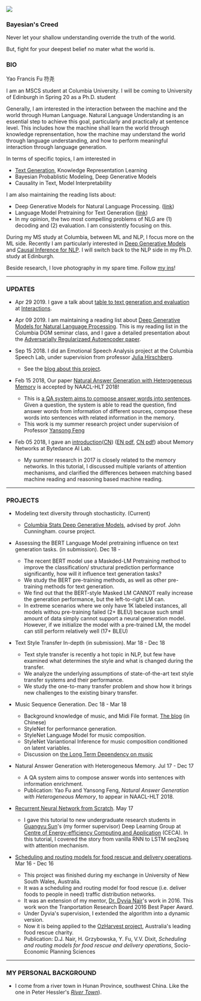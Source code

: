 
![](https://github.com/Francix/images/ESB.jpg)

### Bayesian's Creed

Never let your shallow understanding override the truth of the world.

But, fight for your deepest belief no mater what the world is. 

### BIO

Yao Francis Fu 符尧 

I am an MSCS student at Columbia University. I will be coming to University of Edinburgh in Spring 20 as a Ph.D. student

Generally, I am interested in the interaction between the machine and the world through Human Language. 
Natural Language Understanding is an essential step to achieve this goal, particularly and practically at sentence level. 
This includes how the machine shall learn the world through knowledge reprensentation, how the machine may understand the world through language understanding, and how to perform meaningful interaction through language generation. 

In terms of specific topics, I am interested in 
* [Text Generation](https://francix.github.io/blog/yaofu_NLG.pdf), Knowledge Representation Learning
* Bayesian Probablistic Modeling, Deep Generative Models
* Causality in Text, Model Interpretability 

I am also maintaining the reading lists about:
* Deep Generative Models for Natural Language Processing. ([link](https://github.com/Francix/Deep-Generative-Models-for-Natural-Language-Processing))
* Language Model Pretraining for Text Generation ([link](https://github.com/Francix/Language-Model-Pretraining-for-Text-Generation))
* In my opinion, the two most compelling problems of NLG are (1) decoding and (2) evaluation. I am consistently focusing on this. 

During my MS study at Columbia, between ML and NLP, I focus more on the ML side. Recently I am particularly interested in [Deep Generative Models](http://stat.columbia.edu/~cunningham/teaching/GR8201/) and [Causal Inference for NLP](https://arxiv.org/abs/1802.02163). I will switch back to the NLP side in my Ph.D. study at Edinburgh. 

Beside research, I love photography in my spare time. Follow [my ins](https://www.instagram.com/franx_yao/)! 

-----

### UPDATES

* Apr 29 2019. I gave a talk about [table to text generation and evaluation](https://francix.github.io/blog/on_text_generation_evaluation) at [Interactions](https://www.interactions.com/). 

* Apr 09 2019. I am maintaining a reading list about [Deep Generative Models for Natural Language Processing](https://github.com/Francix/Deep-Generative-Models-for-Natural-Language-Processing). This is my reading list in the Columbia DGM seminar class, and I gave a detailed presentation about the [Adversarially Regularizaed Autoencoder paper](https://francix.github.io/blog/annotated_arae.pdf). 

* Sep 15 2018. I did an Emotional Speech Analysis project at the Columbia Speech Lab, under supervision from professor [Julia Hirschberg](http://www.cs.columbia.edu/~julia/). 

  * See the [blog about this project](https://Francix.github.io/blog/Attempts-on-the-Emotional-Speech-Generation).

* Feb 15 2018, Our paper [Natural Answer Generation with Heterogeneous Memory](https://francix.github.io/NaturalAnswerGeneration.pdf) is accepted by NAACL-HLT 2018!  

  * This is [a QA system aims to compose answer words into sentences](https://francix.github.io/NaturalAnswer.html). Given a question, the system is able to read the question, find answer words from information of different sources, compose these words into sentences with related information in the memory.
  * This work is my summer research project under supervision of Professor [Yansong Feng](https://sites.google.com/site/ysfeng/home)

* Feb 05 2018, I gave an [introduction](https://francix.github.io/MemNN-Fuyao-EN.html)([CN](https://francix.github.io/MemNN-Fuyao-CN.html)) ([EN pdf](https://francix.github.io/MemNN-Fuyao-EN.pdf), [CN pdf](https://francix.github.io/MemNN-Fuyao-CN.pdf)) about Memory Networks at Bytedance AI Lab. 

  - My summer research in 2017 is closely related to the memory networks. In this tutorial, I discussed multiple variants of attention mechanisms, and clarified the differences between matching based machine reading and reasoning based machine reading. 

-----

### PROJECTS
* Modeling text diversity through stochasticity. (Current)

  * [Columbia Stats Deep Generative Models](http://stat.columbia.edu/~cunningham/teaching/GR8201/), advised by prof. John Cunningham. course project. 

* Assessing the BERT Language Model pretraining influence on text generation tasks. (in submission). Dec 18 - 

  * The recent BERT model use a Maskded-LM Pretraining method to improve the classification/ structural prediction performance significantly, how will it influence text generation tasks? 
  * We study the BERT pre-training methods, as well as other pre-training methods for text generation. 
  * We find out that the BERT-style Masked LM CANNOT really increase the generation performance, but the left-to-right LM can. 
  * In extreme scenarios where we only have 1K labeled instances, all models withou pre-training failed (2+ BLEU) because such small amount of data simply cannot support a neural generation model. However, if we initialize the model with a pre-trained LM, the model can still perform relatively well (17+ BLEU)

* Text Style Transfer In-depth (in submission). Mar 18 - Dec 18 

  * Text style transfer is recently a hot topic in NLP, but few have examined what determines the style and what is changed during the transfer.
  * We analyze the underlying assumptions of state-of-the-art text style transfer systems and their performance. 
  * We study the one-to-many transfer problem and show how it brings new challenges to the existing binary transfer. 

* Music Sequence Generation. Dec 18 - Mar 18 

  * Background knowledge of music, and Midi File format. [The blog](https://francix.github.io/MusicGeneration.html) (in Chinese) 
  * StyleNet for performance generation. 
  * StyleNet Language Model for music composition. 
  * StyleNet Variantional Inference for music composition conditioned on latent variables. 
  * Discussion on [the Long Term Dependency on music](https://francix.github.io/Long-term-Dependency.html)
  
* Natural Answer Generation with Heterogeneous Memory. Jul 17 - Dec 17 

  * A QA system aims to compose answer words into sentences with information enrichment. 
  * Publication: Yao Fu and Yansong Feng, _Natural Answer Generation with Heterogeneous Memory_, to appear in NAACL-HLT 2018. 

* [Recurrent Neural Network from Scratch](https://francix.github.io/images/RNNfromScratch_fuyao.pdf). May 17 

  * I gave this tutorial to new undergraduate research students in [Guangyu Sun](http://ceca.pku.edu.cn/en/team.php?action=show&member_id=15)'s (my former supervisor) Deep Learning Group at [Centre of Energy-efficiency Computing and Application](http://ceca.pku.edu.cn/en/) (CECA). In this tutorial, I covered the story from vanilla RNN to LSTM seq2seq with attention mechanism.

* [Scheduling and routing models for food rescue and delivery operations](https://github.com/Francix/Multi-Vehicle-Multi-Peroid-Dynamic-Tabu-Search/tree/master). Mar 16 - Dec 16

  * This project was finished during my exchange in University of New South Wales, Australia. 
  * It was a scheduling and routing model for food rescue (i.e. deliver foods to people in need) traffic distribution networks. 
  * It was an extension of my mentor, [Dr. Dyvia Nair](http://www.rciti.unsw.edu.au/staff/divya-nair)'s work in 2016. This work won the Tranportation Research Board 2016 Best Paper Award. 
  * Under Dyvia's supervision, I extended the algorithm into a dynamic version. 
  * Now it is being applied to the [OzHarvest project](http://www.ozharvest.org/), Australia's leading food rescue charity. 
  * Publication: D.J. Nair, H. Grzybowska, Y. Fu, V.V. Dixit, _Scheduling and routing models for food rescue and delivery operations_, Socio-Economic Planning Sciences

-----

### MY PERSONAL BACKGROUND

* I come from a river town in Hunan Province, southwest China. Like the one in Peter Hessler's [_River Town_](http://www.goodreads.com/book/show/94053.River_Town)). 





